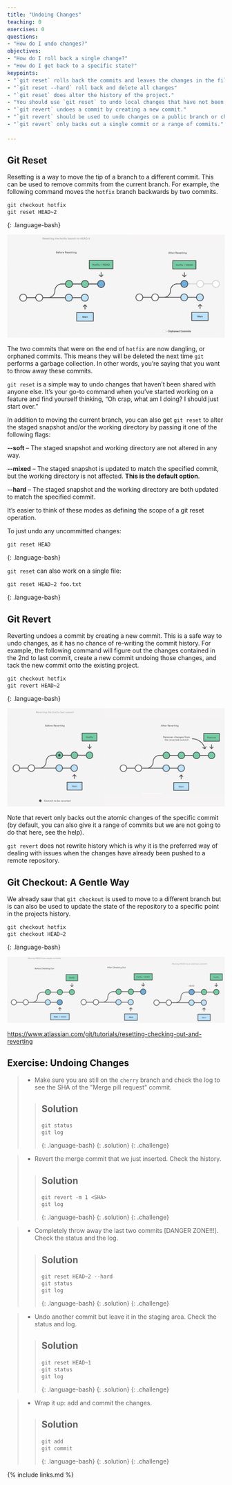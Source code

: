 ```yaml
---
title: "Undoing Changes"
teaching: 0
exercises: 0
questions:
- "How do I undo changes?"
objectives:
- "How do I roll back a single change?"
- "How do I get back to a specific state?"
keypoints:
- "`git reset` rolls back the commits and leaves the changes in the files"
- "`git reset --hard` roll back and delete all changes"
- "`git reset` does alter the history of the project."
- "You should use `git reset` to undo local changes that have not been pushed to a remote repository."
- "`git revert` undoes a commit by creating a new commit."
- "`git revert` should be used to undo changes on a public branch or changes that have already been pushed remotely."
- "`git revert` only backs out a single commit or a range of commits."

---
```


## Git Reset

Resetting is a way to move the tip of a branch to a different commit. This can be used to remove commits from the current branch. For example, the following command moves the `hotfix` branch backwards by two commits.

~~~
git checkout hotfix
git reset HEAD~2
~~~
{: .language-bash}

![GitFlow 1](../fig/07-reset.png)


The two commits that were on the end of `hotfix` are now dangling, or orphaned commits. This means they will be deleted the next time `git` performs a garbage collection. In other words, you’re saying that you want to throw away these commits.

`git reset` is a simple way to undo changes that haven’t been shared with anyone else. It’s your go-to command when you’ve started working on a feature and find yourself thinking, “Oh crap, what am I doing? I should just start over.”

In addition to moving the current branch, you can also get `git reset` to alter the staged snapshot and/or the working directory by passing it one of the following flags:

__--soft__ – The staged snapshot and working directory are not altered in any way.

__--mixed__ – The staged snapshot is updated to match the specified commit, but the working directory is not affected. __This is the default option__.

__--hard__ – The staged snapshot and the working directory are both updated to match the specified commit.

It’s easier to think of these modes as defining the scope of a git reset operation.

To just undo any uncommitted changes:

~~~
git reset HEAD
~~~
{: .language-bash}

`git reset` can also work on a single file:

~~~
git reset HEAD~2 foo.txt
~~~
{: .language-bash}


## Git Revert

Reverting undoes a commit by creating a new commit. This is a safe way to undo changes, as it has no chance of re-writing the commit history. For example, the following command will figure out the changes contained in the 2nd to last commit, create a new commit undoing those changes, and tack the new commit onto the existing project.

~~~
git checkout hotfix
git revert HEAD~2
~~~
{: .language-bash}

![GitFlow 1](../fig/08-revert.png)

Note that revert only backs out the atomic changes of the specific commit (by default, you can also give it a range of commits but we are not going to do that here, see the help).

`git revert` does not rewrite history which is why it is the preferred way of dealing with issues when the changes have already been pushed to a remote repository.

## Git Checkout: A Gentle Way

We already saw that `git checkout` is used to move to a different branch but is can also be used to update the state of the repository to a specific point in the projects history.

~~~
git checkout hotfix
git checkout HEAD~2
~~~
{: .language-bash}

![GitFlow 1](../fig/09-checkout.png)


https://www.atlassian.com/git/tutorials/resetting-checking-out-and-reverting

## Exercise: Undoing Changes

> - Make sure you are still on the `cherry` branch and check the log to see the SHA of the "Merge pill request" commit.
> 
> > ## Solution
> > ~~~
> > git status
> > git log
> > ~~~
> > {: .language-bash}
> {: .solution}
{: .challenge}

> - Revert the merge commit that we just inserted. Check the history.
> 
> > ## Solution
> > ~~~
> > git revert -m 1 <SHA>
> > git log
> > ~~~
> > {: .language-bash}
> {: .solution}
{: .challenge}

> - Completely throw away the last two commits [DANGER ZONE!!!]. Check the status and the log.
> 
> > ## Solution
> > ~~~
> > git reset HEAD~2 --hard
> > git status
> > git log
> > ~~~
> > {: .language-bash}
> {: .solution}
{: .challenge}

> - Undo another commit but leave it in the staging area. Check the status and log.
> 
> > ## Solution
> > ~~~
> > git reset HEAD~1
> > git status
> > git log
> > ~~~
> > {: .language-bash}
> {: .solution}
{: .challenge}

> - Wrap it up: add and commit the changes.
> 
> > ## Solution
> > ~~~
> > git add
> > git commit
> > ~~~
> > {: .language-bash}
> {: .solution}
{: .challenge}

<!--- ![GitFlow 1](../fig/43-undo.png) --->

{% include links.md %}
